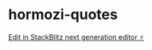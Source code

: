 # hormozi-quotes

[Edit in StackBlitz next generation editor ⚡️](https://stackblitz.com/~/github.com/bogdanilies/hormozi-quotes)